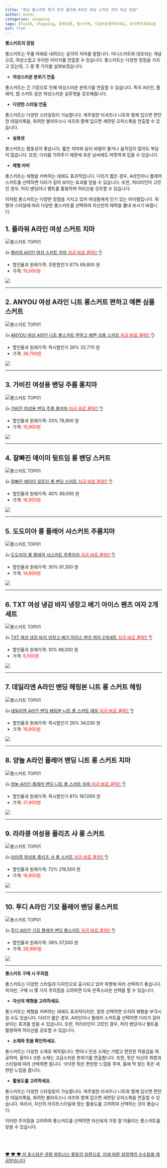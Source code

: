 ```yaml
---
title: "최신 롱스커트 특가 추천 플라워 A라인 여성 스커트 치마 비교 장점"
author: eunmi.
categories: shopping
tags: [Top10, shopping, 유행상품, 필수구매, 지금바로클릭하세요, 놓치면후회해요]
pin: true
---
```

**롱스커트의 장점**

롱스커트는 무릎 아래로 내려오는 길이의 치마를 말합니다. 미니스커트와 대조되는 개념으로, 여성스럽고 우아한 이미지를 연출할 수 있습니다. 롱스커트는 다양한 장점을 가지고 있는데, 그 중 몇 가지를 살펴보겠습니다.

* **여성스러운 분위기 연출**

롱스커트는 긴 기장으로 인해 여성스러운 분위기를 연출할 수 있습니다. 특히 A라인, 플레어, 랩 스커트 등은 여성스러운 실루엣을 강조해줍니다.

* **다양한 스타일 연출**

롱스커트는 다양한 스타일링이 가능합니다. 캐주얼한 티셔츠나 니트와 함께 입으면 편안한 데일리룩을, 화려한 블라우스나 셔츠와 함께 입으면 세련된 오피스룩을 연출할 수 있습니다.

* **실용성**

롱스커트는 활동성이 좋습니다. 짧은 치마와 달리 바람이 불거나 움직임이 많아도 부담이 없습니다. 또한, 다리를 가려주기 때문에 추운 날씨에도 따뜻하게 입을 수 있습니다.

* **체형 커버**

롱스커트는 체형을 커버하는 데에도 효과적입니다. 다리가 짧은 경우, A라인이나 플레어 스커트를 선택하면 다리가 길어 보이는 효과를 얻을 수 있습니다. 또한, 허리라인이 고민인 경우, 허리 밴딩이나 벨트를 활용하여 허리선을 강조할 수 있습니다.

이처럼 롱스커트는 다양한 장점을 가지고 있어 여성들에게 인기 있는 아이템입니다. 취향과 스타일에 따라 다양한 롱스커트를 선택하여 자신만의 매력을 뽐내 보시기 바랍니다.

   

## 1. 플라워 A라인 여성 스커트 치마

![롱스커트 TOP01](https://thumbnail9.coupangcdn.com/thumbnails/remote/230x230ex/image/vendor_inventory/0b90/0cdb256b53c820856d9c632e4844ed7b9c689c8f71d92043ef7815c62c56.jpg)


👍 [플라워 A라인 여성 스커트 치마 <font color=red> 지금 바로 클릭!! </font> ](https://link.coupang.com/re/AFFSDP?lptag=AF3617701&subid=GithubCoopas&pageKey=7207956086&traceid=V0-153&itemId=18233832906&vendorItemId=85381108136) 👌 


- 할인율과 원래가격: 쿠폰할인가 67%  69,800   원
- 가격: <span style='color:red'>15,000원</span>

[![](/discount_price.png)](https://link.coupang.com/re/AFFSDP?lptag=AF3617701&subid=GithubCoopas&pageKey=7207956086&traceid=V0-153&itemId=18233832906&vendorItemId=85381108136)

---


   

## 2. ANYOU 여성 A라인 니트 롱스커트 편하고 예쁜 심플 스커트

![롱스커트 TOP01](https://thumbnail7.coupangcdn.com/thumbnails/remote/230x230ex/image/vendor_inventory/c11f/975ed58c6a617af040c30312d45eb759e2b46bb5922efd2aa0805685e2a1.jpg)


👍 [ANYOU 여성 A라인 니트 롱스커트 편하고 예쁜 심플 스커트 <font color=red> 지금 바로 클릭!! </font> ](https://link.coupang.com/re/AFFSDP?lptag=AF3617701&subid=GithubCoopas&pageKey=7522787981&traceid=V0-153&itemId=19734104570&vendorItemId=87267483814) 👌 


- 할인율과 원래가격: 즉시할인가 26%  32,770   원
- 가격: <span style='color:red'>36,700원</span>

[![](/discount_price.png)](https://link.coupang.com/re/AFFSDP?lptag=AF3617701&subid=GithubCoopas&pageKey=7522787981&traceid=V0-153&itemId=19734104570&vendorItemId=87267483814)

---


   

## 3. 가비진 여성용 밴딩 주름 롱치마

![롱스커트 TOP01](https://thumbnail6.coupangcdn.com/thumbnails/remote/230x230ex/image/retail/images/2020/09/23/12/8/90935630-d038-4243-aa2d-51074e1df792.jpg)


👍 [가비진 여성용 밴딩 주름 롱치마 <font color=red> 지금 바로 클릭!! </font> ](https://link.coupang.com/re/AFFSDP?lptag=AF3617701&subid=GithubCoopas&pageKey=4388673420&traceid=V0-153&itemId=5198708724&vendorItemId=71864838304) 👌 


- 할인율과 원래가격: 33%  78,900   원
- 가격: <span style='color:red'>15,900원</span>

[![](/discount_price.png)](https://link.coupang.com/re/AFFSDP?lptag=AF3617701&subid=GithubCoopas&pageKey=4388673420&traceid=V0-153&itemId=5198708724&vendorItemId=71864838304)

---


   

## 4. 잘빠진 에이미 뒷트임 롱 밴딩 스커트

![롱스커트 TOP01](https://thumbnail9.coupangcdn.com/thumbnails/remote/230x230ex/image/retail/images/2504661426690948-33fc53f0-737b-4bc9-bd38-4bd16cb584a1.png)


👍 [잘빠진 에이미 뒷트임 롱 밴딩 스커트 <font color=red> 지금 바로 클릭!! </font> ](https://link.coupang.com/re/AFFSDP?lptag=AF3617701&subid=GithubCoopas&pageKey=5239699018&traceid=V0-153&itemId=7397307568&vendorItemId=74688362247) 👌 


- 할인율과 원래가격: 40%  89,000   원
- 가격: <span style='color:red'>16,900원</span>

[![](/discount_price.png)](https://link.coupang.com/re/AFFSDP?lptag=AF3617701&subid=GithubCoopas&pageKey=5239699018&traceid=V0-153&itemId=7397307568&vendorItemId=74688362247)

---


   

## 5. 도도미아 롱 플레어 샤스커트 주름치마

![롱스커트 TOP01](https://thumbnail10.coupangcdn.com/thumbnails/remote/230x230ex/image/vendor_inventory/ac24/7f31e2329f8cdd441a0e117b1849dd14909482d9129f5bacba66e0830e3e.jpg)


👍 [도도미아 롱 플레어 샤스커트 주름치마 <font color=red> 지금 바로 클릭!! </font> ](https://link.coupang.com/re/AFFSDP?lptag=AF3617701&subid=GithubCoopas&pageKey=7212698919&traceid=V0-153&itemId=18257242030&vendorItemId=85425643222) 👌 


- 할인율과 원래가격: 30%  61,300   원
- 가격: <span style='color:red'>14,600원</span>

[![](/discount_price.png)](https://link.coupang.com/re/AFFSDP?lptag=AF3617701&subid=GithubCoopas&pageKey=7212698919&traceid=V0-153&itemId=18257242030&vendorItemId=85425643222)

---


   

## 6. TXT 여성 냉감 바지 냉장고 배기 아이스 팬츠 여자 2개세트

![롱스커트 TOP01](https://thumbnail6.coupangcdn.com/thumbnails/remote/230x230ex/image/vendor_inventory/4422/1e3702a18e1872bd37077e5e9f76d4466d2b3dfbe6c3f6fac3ff4868056d.jpg)


👍 [TXT 여성 냉감 바지 냉장고 배기 아이스 팬츠 여자 2개세트 <font color=red> 지금 바로 클릭!! </font> ](https://link.coupang.com/re/AFFSDP?lptag=AF3617701&subid=GithubCoopas&pageKey=7471043191&traceid=V0-153&itemId=19494779448&vendorItemId=86604384029) 👌 


- 할인율과 원래가격: 10%  98,000   원
- 가격: <span style='color:red'>8,500원</span>

[![](/discount_price.png)](https://link.coupang.com/re/AFFSDP?lptag=AF3617701&subid=GithubCoopas&pageKey=7471043191&traceid=V0-153&itemId=19494779448&vendorItemId=86604384029)

---


   

## 7. 데일리앤 A라인 밴딩 헤링본 니트 롱 스커트 헤링

![롱스커트 TOP01](https://thumbnail7.coupangcdn.com/thumbnails/remote/230x230ex/image/vendor_inventory/2b1a/e44e5b5b68afe47f004207093ee1113146c6380ec163f70316789b82f0da.jpg)


👍 [데일리앤 A라인 밴딩 헤링본 니트 롱 스커트 헤링 <font color=red> 지금 바로 클릭!! </font> ](https://link.coupang.com/re/AFFSDP?lptag=AF3617701&subid=GithubCoopas&pageKey=6785055368&traceid=V0-153&itemId=15968907052&vendorItemId=83175052291) 👌 


- 할인율과 원래가격: 즉시할인가 26%  34,030   원
- 가격: <span style='color:red'>19,800원</span>

[![](/discount_price.png)](https://link.coupang.com/re/AFFSDP?lptag=AF3617701&subid=GithubCoopas&pageKey=6785055368&traceid=V0-153&itemId=15968907052&vendorItemId=83175052291)

---


   

## 8. 양놀 A라인 플레어 밴딩 니트 롱 스커트 치마

![롱스커트 TOP01](https://thumbnail10.coupangcdn.com/thumbnails/remote/230x230ex/image/vendor_inventory/b94b/b28722366841221d6b6438777ac42d0e719a6cec68dd04e91830e0991c55.jpg)


👍 [양놀 A라인 플레어 밴딩 니트 롱 스커트 치마 <font color=red> 지금 바로 클릭!! </font> ](https://link.coupang.com/re/AFFSDP?lptag=AF3617701&subid=GithubCoopas&pageKey=6784251465&traceid=V0-153&itemId=15965390114&vendorItemId=83171636056) 👌 


- 할인율과 원래가격: 즉시할인가 81%  167,000   원
- 가격: <span style='color:red'>21,900원</span>

[![](/discount_price.png)](https://link.coupang.com/re/AFFSDP?lptag=AF3617701&subid=GithubCoopas&pageKey=6784251465&traceid=V0-153&itemId=15965390114&vendorItemId=83171636056)

---


   

## 9. 라라콩 여성용 플리츠 샤 롱 스커트

![롱스커트 TOP01](https://thumbnail9.coupangcdn.com/thumbnails/remote/230x230ex/image/vendor_inventory/5bea/54bbc8eccf0555b1f39e4e15393fe8bd6910736bf30be8d446808a17111d.jpg)


👍 [라라콩 여성용 플리츠 샤 롱 스커트 <font color=red> 지금 바로 클릭!! </font> ](https://link.coupang.com/re/AFFSDP?lptag=AF3617701&subid=GithubCoopas&pageKey=7656115148&traceid=V0-153&itemId=20384147565&vendorItemId=87467274760) 👌 


- 할인율과 원래가격: 72%  219,500   원
- 가격: <span style='color:red'>16,800원</span>

[![](/discount_price.png)](https://link.coupang.com/re/AFFSDP?lptag=AF3617701&subid=GithubCoopas&pageKey=7656115148&traceid=V0-153&itemId=20384147565&vendorItemId=87467274760)

---


   

## 10. 투디 A라인 기모 플레어 밴딩 롱스커트

![롱스커트 TOP01](https://thumbnail6.coupangcdn.com/thumbnails/remote/230x230ex/image/vendor_inventory/f7e5/723eccb8fdcb4687efeaf641d328f78f76c6f8ed64de8785ec3fcbbd9f3d.png)


👍 [투디 A라인 기모 플레어 밴딩 롱스커트 <font color=red> 지금 바로 클릭!! </font> ](https://link.coupang.com/re/AFFSDP?lptag=AF3617701&subid=GithubCoopas&pageKey=6962072310&traceid=V0-153&itemId=16952871071&vendorItemId=84130225841) 👌 


- 할인율과 원래가격: 39%  57,500   원
- 가격: <span style='color:red'>26,980원</span>

[![](/discount_price.png)](https://link.coupang.com/re/AFFSDP?lptag=AF3617701&subid=GithubCoopas&pageKey=6962072310&traceid=V0-153&itemId=16952871071&vendorItemId=84130225841)

---
**롱스커트 구매 시 주의점**

롱스커트는 다양한 스타일과 디자인으로 출시되고 있어 취향에 따라 선택하기 좋습니다. 하지만, 구매 시 몇 가지 주의점을 고려하면 더욱 만족스러운 선택을 할 수 있습니다.

* **자신의 체형을 고려하세요.**

롱스커트는 체형을 커버하는 데에도 효과적이지만, 잘못 선택하면 오히려 체형을 부각시킬 수도 있습니다. 다리가 짧은 경우, A라인이나 플레어 스커트를 선택하면 다리가 길어 보이는 효과를 얻을 수 있습니다. 또한, 허리라인이 고민인 경우, 허리 밴딩이나 벨트를 활용하여 허리선을 강조할 수 있습니다.

* **소재와 핏을 확인하세요.**

롱스커트는 다양한 소재로 제작됩니다. 면이나 린넨 소재는 가볍고 편안한 착용감을 제공하며, 울이나 코튼 소재는 고급스러운 분위기를 연출합니다. 또한, 핏은 자신의 취향과 스타일에 따라 선택하면 됩니다. 넉넉한 핏은 편안한 느낌을 주며, 몸에 딱 맞는 핏은 세련된 느낌을 줍니다.

* **활용도를 고려하세요.**

롱스커트는 다양한 스타일링이 가능합니다. 캐주얼한 티셔츠나 니트와 함께 입으면 편안한 데일리룩을, 화려한 블라우스나 셔츠와 함께 입으면 세련된 오피스룩을 연출할 수 있습니다. 따라서, 자신의 라이프스타일에 맞는 활용도를 고려하여 선택하는 것이 좋습니다.

이러한 주의점을 고려하여 롱스커트를 선택하면 자신에게 가장 잘 어울리는 롱스커트를 찾을 수 있습니다.<br><br><br><br><br> [ ❤ ❤ ❤ 이 포스팅은 쿠팡 파트너스 활동의 일환으로, 이에 따른 일정액의 수수료를 제공받습니다](https://link.coupang.com/a/bcEFyh)